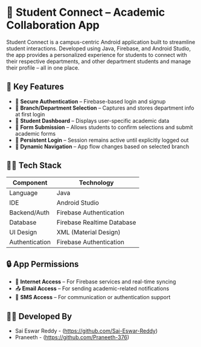 # 🚨 Student Connect – Academic Collaboration App

Student Connect is a campus-centric Android application built to streamline student interactions. Developed using Java, Firebase, and Android Studio, the app provides a personalized experience for students to connect with their respective departments, and other department students and manage their profile – all in one place.

## 📱 Key Features

- 🔐 **Secure Authentication** – Firebase-based login and signup
- 🏫 **Branch/Department Selection** – Captures and stores department info at first login
- 👤 **Student Dashboard** – Displays user-specific academic data
- 📝 **Form Submission** – Allows students to confirm selections and submit academic forms
- 🔁 **Persistent Login** – Session remains active until explicitly logged out
- 🧭 **Dynamic Navigation** – App flow changes based on selected branch
  
## 🧑‍💻 Tech Stack

| Component       | Technology                  |
|----------------|-----------------------------|
| Language        | Java                        |
| IDE             | Android Studio              |
| Backend/Auth    | Firebase Authentication     |
| Database        | Firebase Realtime Database  |
| UI Design       | XML (Material Design)       |
| Authentication  | Firebase Authentication     |


## 🔒 App Permissions

- 📶 **Internet Access** – For Firebase services and real-time syncing
- 📤 **Email Access** – For sending academic-related notifications 
- 💬 **SMS Access** – For communication or authentication support

## 👨‍💻 Developed By

- Sai Eswar Reddy - (https://github.com/Sai-Eswar-Reddy)  
- Praneeth - (https://github.com/Praneeth-376)




